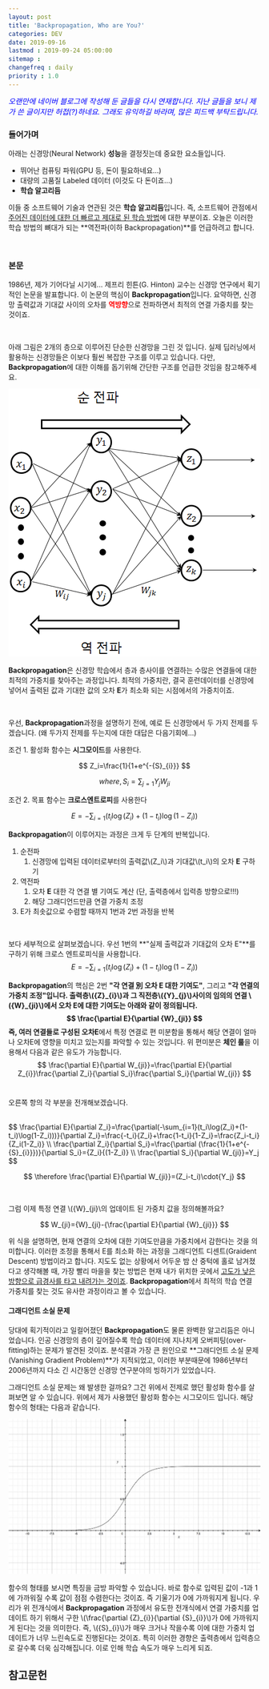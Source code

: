 ```yaml
---
layout: post
title: 'Backpropagation, Who are You?'
categories: DEV
date: 2019-09-16
lastmod : 2019-09-24 05:00:00
sitemap :
changefreq : daily
priority : 1.0
---
```




<span style="font-size:11pt;color:blue">*오랜만에 네이버 블로그에 작성해 둔 글들을 다시 연재합니다. 지난 글들을 보니 제가 쓴 글이지만 허접(?)하네요. 그래도 유익하길 바라며, 많은 피드백 부탁드립니다.*</span>

### 들어가며

아래는 신경망(Neural Network) **성능**을 결정짓는데 중요한 요소들입니다. 

* 뛰어난 컴퓨팅 파워(GPU 등, 돈이 필요하네요...)
* 대량의 고품질 Labeled 데이터 (이것도 다 돈이죠...)
* **학습 알고리듬**

 이들 중 소프트웨어 기술과 연관된 것은 **학습 알고리듬**입니다. 즉, 소프트웨어 관점에서 <u>주어진 데이터에 대한 더 빠르고 제대로 된 학습 방법</u>에 대한 부분이죠. 오늘은 이러한 학습 방법의 뼈대가 되는 **역전파(이하 Backpropagation)**를 언급하려고 합니다. 

<br>

### 본문

  1986년, 제가 기어다닐 시기에... 제프리 힌튼(G. Hinton) 교수는 신경망 연구에서 획기적인 논문을 발표합니다. 이 논문의 핵심이 **Backpropagation**입니다. 요약하면, 신경망 출력값과 기대값 사이의 오차를 <span style="color:red">**역방향**</span>으로 전파하면서 최적의 연결 가중치를 찾는 것이죠. 

<br>

 아래 그림은 2개의 층으로 이루어진 단순한 신경망을 그린 것 입니다. 실제 딥러닝에서 활용하는 신경망들은 이보다 훨씬 복잡한 구조를 이루고 있습니다.  다만, **Backpropagation**에 대한 이해를 돕기위해 간단한 구조를 언급한 것임을 참고해주세요.



![img1](/assets/img/backpropagation1.png)



**Backpropagation**은 신경망 학습에서 층과 층사이를 연결하는 수많은 연결들에 대한 최적의 가중치를 찾아주는 과정입니다. 최적의 가중치란, 결국 훈련데이터를 신경망에 넣어서 출력된 값과 기대한 값의 오차 **E**가 최소화 되는 시점에서의 가중치이죠. 

<br>

우선, **Backpropagation**과정을 설명하기 전에, 예로 든 신경망에서 두 가지 전제를 두겠습니다. (왜 두가지 전제를 두는지에 대한 대답은 다음기회에...)



조건 1. 활성화 함수는 **시그모이드**를 사용한다.


$$
Z_i=\frac{1}{1+e^{-{S}_{i}}}
$$

$$
where, S_i = \sum_{j=1}{Y_j}{W_{ji}}
$$



조건 2. 목표 함수는 **크로스엔트로피**를 사용한다


$$
E = -\sum_{i=1}(t_i\log(Z_i)+(1-t_i)\log(1-Z_i))
$$



**Backpropagation**이 이루어지는 과정은 크게 두 단계의 반복입니다. 

1. 순전파
   1. 신경망에 입력된 데이터로부터의 출력값\\(Z\_i\\)과 기대값\\(t\_i\\)의 오차 **E** 구하기
2. 역전파
   1. 오차 **E** 대한 각 연결 별 기여도 계산 (단, 출력층에서 입력층 방향으로!!!)
   2. 해당 그래디언드만큼 연결 가중치 조정
3. E가 최솟값으로 수렴할 때까지 1번과 2번 과정을 반복

<br>

보다 세부적으로 살펴보겠습니다. 우선 1번의 **"실제 출력값과 기대값의 오차 E"**를 구하기 위해 크로스 엔트로피식을 사용합니다. 
$$
E = -\sum_{i=1}(t_i\log(Z_i)+(1-t_i)\log(1-Z_i))
$$

**Backpropagation**의 핵심은 2번 **"각 연결 別 오차 E 대한 기여도"**, 그리고 **"각 연결의 가중치 조정"**입니다. 출력층\\({Z}\_{i}\\)과 그 직전층\\({Y}\_{j}\\)사이의 임의의 연결 \\({W}\_{ji}\\)에서 오차 **E**에 대한 기여도는 아래와 같이 정의됩니다. 
$$
\frac{\partial E}{\partial {W}_{ji}}
$$
즉, 여러 연결들로 구성된 오차**E**에서 특정 연결로 편 미분함을 통해서 해당 연결이 얼마나 오차E에 영향을 미치고 있는지를 파악할 수 있는 것입니다. 위 편미분은 **체인 룰**을 이용해서 다음과 같은 유도가 가능합니다. 
$$
\frac{\partial E}{\partial W_{ji}}=\frac{\partial E}{\partial Z_{i}}\frac{\partial Z_i}{\partial S_i}\frac{\partial S_i}{\partial W_{ji}}
$$
<br>

오른쪽 항의 각 부분을 전개해보겠습니다. 

<br>
$$
\frac{\partial E}{\partial Z_i}=\frac{\partial(-\sum_{i=1}(t_i\log(Z_i)+(1-t_i)\log(1-Z_i)))}{\partial Z_i}=\frac{-t_i}{Z_i}+\frac{1-t_i}{1-Z_i}=\frac{Z_i-t_i}{Z_i(1-Z_i)}
\\
\frac{\partial Z_i}{\partial S_i}=\frac{\partial (\frac{1}{1+e^{-{S}_{i}}})}{\partial S_i}={Z_i}{(1-Z_i)}
\\
\frac{\partial S_i}{\partial W_{ji}}=Y_j
$$

$$
\therefore \frac{\partial E}{\partial W_{ji}}=(Z_i-t_i)\cdot{Y_j}
$$

<br>

그럼 이제 특정 연결 \\({W}\_{ji}\\의 업데이트 된 가중치 값을 정의해볼까요?


$$
W_{ji}={W}_{ji}-{\frac{\partial E}{\partial {W}_{ji}}}
$$




위 식을 설명하면, 현재 연결의 오차에 대한 기여도만큼을 가중치에서 감한다는 것을 의미합니다. 이러한 조정을 통해서 E를 최소화 하는 과정을 그래디언트 디센트(Graident Descent) 방법이라고 합니다. 지도도 없는 상황에서 어두운 밤 산 중턱에 홀로 남겨졌다고 생각해볼 때, 가장 빨리 마을을 찾는 방법은 현재 내가 위치한 곳에서 <u>고도가 낮은 방향으로 급경사를 타고 내려가는 것이죠</u>. **Backpropagation**에서 최적의 학습 연결 가중치를 찾는 것도 유사한 과정이라고 볼 수 있습니다.  



#### 그래디언트 소실 문제

 당대에 획기적이라고 일컬어졌던 **Backpropagation**도 물론 완벽한 알고리듬은 아니었습니다. 인공 신경망의 층이 깊어질수록 학습 데이터에 지나치게 오버피팅(over-fitting)하는 문제가 발견된 것이죠. 분석결과 가장 큰 원인으로 **그래디언트 소실 문제(Vanishing Gradient Problem)**가 지적되었고, 이러한 부분때문에 1986년부터 2006년까지 다소 긴 시간동안 신경망 연구분야의 빙하기가 있었습니다.





그래디언트 소실 문제는 왜 발생한 걸까요? 그건 위에서 전제로 했던 활성화 함수를 살펴보면 알 수 있습니다. 위에서 제가 사용했던 활성화 함수는 시그모이드 입니다. 해당 함수의 형태는 다음과 같습니다. 



![시그모이드](/assets/img/sigmoid.jpg)



함수의 형태를 보시면 특징을 금방 파악할 수 있습니다. 바로 함수로 입력된 값이 -1과 1에 가까워질 수록 값이 점점 수렴한다는 것이죠. 즉 기울기가 0에 가까워지게 됩니다. 우리가 위 전개식에서 **Backpropagation** 과정에서 유도한 전개식에서 연결 가중치를 업데이트 하기 위해서 구한 \\(\frac{\partial {Z}\_{i}}{\partial {S}\_{i}}\\\)가 0에 가까워지게 된다는 것을 의미한다. 즉, \\({S}\_{i}\\)가 매우 크거나 작을수록 이에 대한 가중치 업데이트가 너무 느린속도로 진행된다는 것이죠. 특히 이러한 경향은 출력층에서 입력층으로 갈수록 더욱 심각해집니다. 이로 인해 학습 속도가 매우 느리게 되죠. 

 



## 참고문헌

[1]:http://jaejunyoo.blogspot.com/2017/01/backpropagation.html